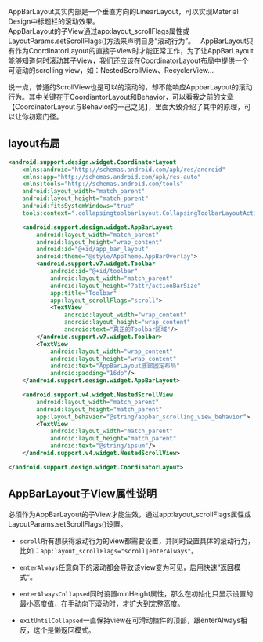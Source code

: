 AppBarLayout其实内部是一个垂直方向的LinearLayout，可以实现Material Design中标题栏的滚动效果。  
AppBarLayout的子View通过app:layout_scrollFlags属性或LayoutParams.setScrollFlags()方法来声明自身“滚动行为”。  
AppBarLayout只有作为CoordinatorLayout的直接子View时才能正常工作，为了让AppBarLayout能够知道何时滚动其子View，我们还应该在CoordinatorLayout布局中提供一个可滚动的scrolling view，如：NestedScrollView、RecyclerView...

说一点，普通的ScrollView也是可以的滚动的，却不能响应AppbarLayout的滚动行为。其中关键在于CoordiantorLayout和Behavior，可以看我之前的文章【CoordinatorLayout与Behavior的一己之见】，里面大致介绍了其中的原理，可以让你初窥门径。

## layout布局
```xml
<android.support.design.widget.CoordinatorLayout
    xmlns:android="http://schemas.android.com/apk/res/android"
    xmlns:app="http://schemas.android.com/apk/res-auto"
    xmlns:tools="http://schemas.android.com/tools"
    android:layout_width="match_parent"
    android:layout_height="match_parent"
    android:fitsSystemWindows="true"
    tools:context=".collapsingtoolbarlayout.CollapsingToolbarLayoutActivity">

    <android.support.design.widget.AppBarLayout
        android:layout_width="match_parent"
        android:layout_height="wrap_content"
        android:id="@+id/app_bar_layout"
        android:theme="@style/AppTheme.AppBarOverlay">
        <android.support.v7.widget.Toolbar
            android:id="@+id/toolbar"
            android:layout_width="match_parent"
            android:layout_height="?attr/actionBarSize"
            app:title="Toolbar"
            app:layout_scrollFlags="scroll">
            <TextView
                android:layout_width="wrap_content"
                android:layout_height="wrap_content"
                android:text="真正的Toolbar区域"/>
        </android.support.v7.widget.Toolbar>
        <TextView
            android:layout_width="wrap_content"
            android:layout_height="wrap_content"
            android:text="AppBarLayout底部固定布局"
            android:padding="16dp"/>
    </android.support.design.widget.AppBarLayout>

    <android.support.v4.widget.NestedScrollView
        android:layout_width="match_parent"
        android:layout_height="match_parent"
        app:layout_behavior="@string/appbar_scrolling_view_behavior">
        <TextView
            android:layout_width="match_parent"
            android:layout_height="match_parent"
            android:text="@string/ipsum"/>
    </android.support.v4.widget.NestedScrollView>

</android.support.design.widget.CoordinatorLayout>
```

## AppBarLayout子View属性说明
必须作为AppBarLayout的子View才能生效，通过app:layout_scrollFlags属性或LayoutParams.setScrollFlags()设置。  

* `scroll`所有想获得滚动行为的view都需要设置，并同时设置具体的滚动行为，比如：`app:layout_scrollFlags="scroll|enterAlways"`。  

* `enterAlways`任意向下的滚动都会导致该view变为可见，启用快速“返回模式”。  

* `enterAlwaysCollapsed`同时设置minHeight属性，那么在初始化只显示设置的最小高度值，在手动向下滚动时，才扩大到完整高度。  

* `exitUntilCollapsed`一直保持view在可滑动控件的顶部，跟enterAlways相反，这个是懒返回模式。
